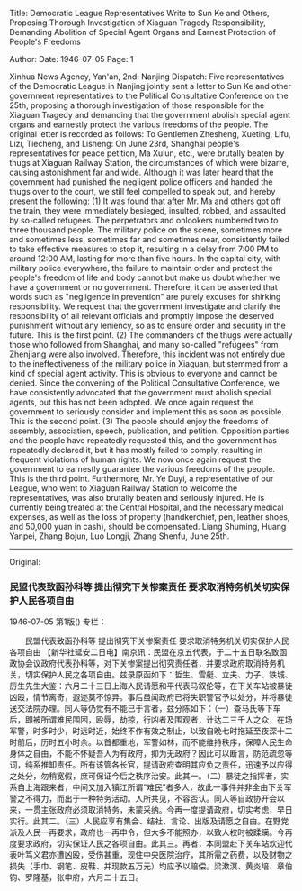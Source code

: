 Title: Democratic League Representatives Write to Sun Ke and Others, Proposing Thorough Investigation of Xiaguan Tragedy Responsibility, Demanding Abolition of Special Agent Organs and Earnest Protection of People's Freedoms

Author:
Date: 1946-07-05
Page: 1

Xinhua News Agency, Yan'an, 2nd: Nanjing Dispatch: Five representatives of the Democratic League in Nanjing jointly sent a letter to Sun Ke and other government representatives to the Political Consultative Conference on the 25th, proposing a thorough investigation of those responsible for the Xiaguan Tragedy and demanding that the government abolish special agent organs and earnestly protect the various freedoms of the people. The original letter is recorded as follows: To Gentlemen Zhesheng, Xueting, Lifu, Lizi, Tiecheng, and Lisheng: On June 23rd, Shanghai people's representatives for peace petition, Ma Xulun, etc., were brutally beaten by thugs at Xiaguan Railway Station, the circumstances of which were bizarre, causing astonishment far and wide. Although it was later heard that the government had punished the negligent police officers and handed the thugs over to the court, we still feel compelled to speak out, and hereby present the following: (1) It was found that after Mr. Ma and others got off the train, they were immediately besieged, insulted, robbed, and assaulted by so-called refugees. The perpetrators and onlookers numbered two to three thousand people. The military police on the scene, sometimes more and sometimes less, sometimes far and sometimes near, consistently failed to take effective measures to stop it, resulting in a delay from 7:00 PM to around 12:00 AM, lasting for more than five hours. In the capital city, with military police everywhere, the failure to maintain order and protect the people's freedom of life and body cannot but make us doubt whether we have a government or no government. Therefore, it can be asserted that words such as "negligence in prevention" are purely excuses for shirking responsibility. We request that the government investigate and clarify the responsibility of all relevant officials and promptly impose the deserved punishment without any leniency, so as to ensure order and security in the future. This is the first point. (2) The commanders of the thugs were actually those who followed from Shanghai, and many so-called "refugees" from Zhenjiang were also involved. Therefore, this incident was not entirely due to the ineffectiveness of the military police in Xiaguan, but stemmed from a kind of special agent activity. This is obvious to everyone and cannot be denied. Since the convening of the Political Consultative Conference, we have consistently advocated that the government must abolish special agents, but this has not been adopted. We once again request the government to seriously consider and implement this as soon as possible. This is the second point. (3) The people should enjoy the freedoms of assembly, association, speech, publication, and petition. Opposition parties and the people have repeatedly requested this, and the government has repeatedly declared it, but it has mostly failed to comply, resulting in frequent violations of human rights. We now once again request the government to earnestly guarantee the various freedoms of the people. This is the third point. Furthermore, Mr. Ye Duyi, a representative of our League, who went to Xiaguan Railway Station to welcome the representatives, was also brutally beaten and seriously injured. He is currently being treated at the Central Hospital, and the necessary medical expenses, as well as the loss of property (handkerchief, pen, leather shoes, and 50,000 yuan in cash), should be compensated. Liang Shuming, Huang Yanpei, Zhang Bojun, Luo Longji, Zhang Shenfu, June 25th.



<hr /> 

Original: 


### 民盟代表致函孙科等  提出彻究下关惨案责任  要求取消特务机关切实保护人民各项自由

1946-07-05
第1版()
专栏：

　　民盟代表致函孙科等
    提出彻究下关惨案责任
    要求取消特务机关切实保护人民各项自由
    【新华社延安二日电】南京讯：民盟在京五代表，于二十五日联名致函政协会议政府代表孙科等，对下关惨案提出彻究责任者，并要求政府取消特务机关，切实保护人民之各项自由。兹录原函如下：哲生、雪艇、立夫、力子、铁城、厉生先生大鉴：六月二十三日上海人民请愿和平代表马叙伦等，在下关车站被暴徒凶殴，情节离奇，遐迩莫不惊异。事后虽闻政府已将失职警官予以处分，并将暴徒送交法院办理。同人等仍觉有不能已于言者，兹分陈如下：（一）查马氏等下车后，即被所谓难民围困，殴辱，劫掠，行凶者及围观者，计达二三千人之众，在场军警，时多时少，时远时近，始终不作有效之制止，以致自晚七时拖延至夜深十二时前后，历时五小时余。以首都重地，军警如林，而不能维持秩序，保障人民生命身体之自由，不能不怀疑吾人为有政府，抑为无政府？因此可以断言，防范疏忽等词，纯系推卸责任。所有该管各长官，提请政府查明其应负之责任，迅速予以应得之处分，勿稍宽假，庶可保证今后之秩序治安。此其一。（二）暴徒之指挥者，实系自上海跟来者，中间又加入镇江所谓“难民”者多人，故此一事件并非全由下关军警之不得力，而出于一种特务活动。人所共见，不容否认。同人等自政协开会以来，一贯主张政府必须取消特务，未蒙采纳。今再一度提请政府，切实考虑，早日实行。此其二。（三）人民应享有集会、结社、言论、出版及请愿之自由。在野党派及人民一再要求，政府也一再申令，但大多不能照办，以致人权时被蹂躏。今再度要求政府，切实保证人民之各项自由。此其三。再者，本同盟赴下关车站欢迎代表叶笃义君亦遭凶殴，受伤甚重，现住中央医院治疗，其所需之药费，以及财物之损失（手巾、钢笔、皮鞋、并现款五万元）均应予以赔偿。梁漱溟、黄炎培、章伯钧、罗隆基，张申府，六月二十五日。
